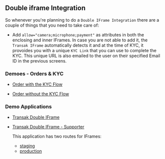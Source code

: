 ## Double iframe Integration

So whenever you're planning to do a `Double IFrame Integration` there are a couple of things that you need to take care of:

- Add `allow="camera;microphone;payment"` as attributes in both the enclosing and inner IFrames. In case you are not able to add it, the `Transak IFrame` automatically detects it and at the time of KYC, it provoides you with a unique `KYC Link` that you can use to complete the KYC. This unique URL is also emailed to the user on their specified Email ID in the previous screens.

### Demoes - Orders & KYC

- [Order with the KYC Flow](https://www.loom.com/share/15a0c396d3a84b04985f95e92e1076a1?sid=523898d0-760f-4a23-99d9-52c311a6dd70)

- [Order without the KYC Flow](https://www.loom.com/share/d6d1ef4991944954ba6891e5671a31bd?sid=be3610b3-93c0-4f43-b734-0d400724e769)

### Demo Applications

- [Transak Double IFrame](https://transak-double-iframe.vercel.app/)

- [Transak Double IFrame - Supporter](https://transak-double-iframe-supporter.vercel.app/)

  This application has two routes for IFrames:

  - [staging](https://transak-double-iframe-supporter.vercel.app/staging)
  - [production](https://transak-double-iframe-supporter.vercel.app/production)
